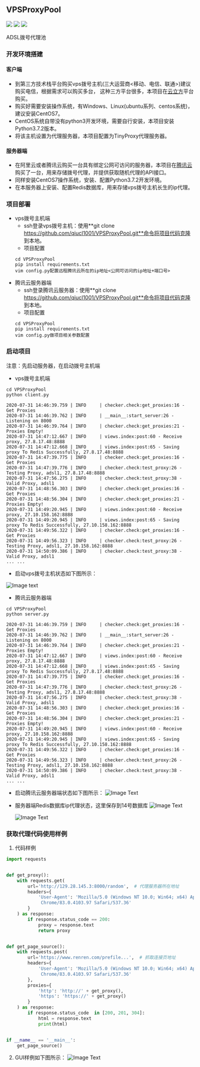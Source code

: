## VPSProxyPool
![](https://img.shields.io/badge/python-3.7%2B-brightgreen) 
![](https://img.shields.io/badge/reids-4.0.9%2B-brightgreen)
![](https://img.shields.io/badge/CentOS-7.6%2B-brightgreen)

ADSL拨号代理池

### 开发环境搭建

#### 客户端

* 到第三方技术栈平台购买vps拨号主机(三大运营商<移动、电信、联通>)建议购买电信，根据需求可以购买多台，
  这种三方平台很多，本项目在[云立方](https://www.yunlifang.cn/)平台购买。
* 购买好需要安装操作系统，有Windows、Linux(ubuntu系列、centos系统)，建议安装CentOS7。
* CentOS系统自带没有python3开发环境，需要自行安装，本项目安装Python3.7.2版本。
* 将该主机设置为代理服务器，本项目配置为TinyProxy代理服务器。

#### 服务器端

* 在阿里云或者腾讯云购买一台具有绑定公网可访问的服务器，本项目在[腾讯云](https://cloud.tencent.com/)
  购买了一台，用来存储拨号代理，并提供获取随机代理的API接口。
* 同样安装CentOS7操作系统，安装、配置Python3.7.2开发环境。
* 在本服务器上安装、配置Redis数据库，用来存储vps拨号主机长生的ip代理。

### 项目部署

* vps拨号主机端
    - ssh登录vps拨号主机：使用**git clone https://github.com/qiucl1001/VPSProxyPool.git**命令将项目代码克隆
    到本地。
    - 项目配置
    ```
    cd VPSProxyPool
    pip install requirements.txt
    vim config.py配置远程腾讯云所在的ip地址<公网可访问的ip地址+端口号>
    ```
* 腾讯云服务器端
    - ssh登录腾讯云服务器：使用**git clone https://github.com/qiucl1001/VPSProxyPool.git**命令将项目代码克隆
    到本地。
    - 项目配置
    ```
    cd VPSProxyPool
    pip install requirements.txt
    vim config.py做项目相关参数配置
    ```
### 启动项目
注意：先启动服务器，在启动拨号主机端

* vps拨号主机端
```
cd VPSProxyPool
python client.py

2020-07-31 14:46:39.759 | INFO     | checker.check:get_proxies:16 - Get Proxies
2020-07-31 14:46:39.762 | INFO     | __main__:start_server:26 - Listening on 8000
2020-07-31 14:46:39.764 | INFO     | checker.check:get_proxies:21 - Proxies Empty!
2020-07-31 14:47:12.667 | INFO     | views.index:post:60 - Receive proxy, 27.8.17.48:8888
2020-07-31 14:47:12.668 | INFO     | views.index:post:65 - Saving proxy To Redis Successfully, 27.8.17.48:8888
2020-07-31 14:47:39.775 | INFO     | checker.check:get_proxies:16 - Get Proxies
2020-07-31 14:47:39.776 | INFO     | checker.check:test_proxy:26 - Testing Proxy, adsl1, 27.8.17.48:8888
2020-07-31 14:47:56.275 | INFO     | checker.check:test_proxy:38 - Valid Proxy, adsl1
2020-07-31 14:48:56.303 | INFO     | checker.check:get_proxies:16 - Get Proxies
2020-07-31 14:48:56.304 | INFO     | checker.check:get_proxies:21 - Proxies Empty!
2020-07-31 14:49:20.945 | INFO     | views.index:post:60 - Receive proxy, 27.10.158.162:8888
2020-07-31 14:49:20.945 | INFO     | views.index:post:65 - Saving proxy To Redis Successfully, 27.10.158.162:8888
2020-07-31 14:49:56.322 | INFO     | checker.check:get_proxies:16 - Get Proxies
2020-07-31 14:49:56.323 | INFO     | checker.check:test_proxy:26 - Testing Proxy, adsl1, 27.10.158.162:8888
2020-07-31 14:50:09.386 | INFO     | checker.check:test_proxy:38 - Valid Proxy, adsl1
... ...

```
* 启动vps拨号主机状态如下图所示：

![Image text](https://raw.githubusercontent.com/qiucl1001/VPSProxyPool/master/images/vps%E6%8B%A8%E5%8F%B7%E7%AB%AF.png)

* 腾讯云服务器端
```
cd VPSProxyPool
python server.py

2020-07-31 14:46:39.759 | INFO     | checker.check:get_proxies:16 - Get Proxies
2020-07-31 14:46:39.762 | INFO     | __main__:start_server:26 - Listening on 8000
2020-07-31 14:46:39.764 | INFO     | checker.check:get_proxies:21 - Proxies Empty!
2020-07-31 14:47:12.667 | INFO     | views.index:post:60 - Receive proxy, 27.8.17.48:8888
2020-07-31 14:47:12.668 | INFO     | views.index:post:65 - Saving proxy To Redis Successfully, 27.8.17.48:8888
2020-07-31 14:47:39.775 | INFO     | checker.check:get_proxies:16 - Get Proxies
2020-07-31 14:47:39.776 | INFO     | checker.check:test_proxy:26 - Testing Proxy, adsl1, 27.8.17.48:8888
2020-07-31 14:47:56.275 | INFO     | checker.check:test_proxy:38 - Valid Proxy, adsl1
2020-07-31 14:48:56.303 | INFO     | checker.check:get_proxies:16 - Get Proxies
2020-07-31 14:48:56.304 | INFO     | checker.check:get_proxies:21 - Proxies Empty!
2020-07-31 14:49:20.945 | INFO     | views.index:post:60 - Receive proxy, 27.10.158.162:8888
2020-07-31 14:49:20.945 | INFO     | views.index:post:65 - Saving proxy To Redis Successfully, 27.10.158.162:8888
2020-07-31 14:49:56.322 | INFO     | checker.check:get_proxies:16 - Get Proxies
2020-07-31 14:49:56.323 | INFO     | checker.check:test_proxy:26 - Testing Proxy, adsl1, 27.10.158.162:8888
2020-07-31 14:50:09.386 | INFO     | checker.check:test_proxy:38 - Valid Proxy, adsl1
... ...

```
* 启动腾讯云服务器端状态如下图所示：
![Image Text](https://raw.githubusercontent.com/qiucl1001/VPSProxyPool/master/images/%E8%85%BE%E8%AE%AF%E4%BA%91%E6%9C%8D%E5%8A%A1%E5%99%A8%E7%AB%AF.png)

* 服务器端Redis数据库ip代理状态，这里保存到14号数据库
    ![Image Text](https://raw.githubusercontent.com/qiucl1001/VPSProxyPool/master/images/proxy1.png)
    
    ![Image Text](https://raw.githubusercontent.com/qiucl1001/VPSProxyPool/master/images/proxy2.png)

### 获取代理代码使用样例

1. 代码样例
```python
import requests


def get_proxy():
    with requests.get(
        url='http://129.28.145.3:8000/random',  # 代理服务器所在地址
        headers={
            'User-Agent': 'Mozilla/5.0 (Windows NT 10.0; Win64; x64) AppleWebKit/537.36 (KHTML, like Gecko) \
             Chrome/83.0.4103.97 Safari/537.36'
        }
    ) as response:
        if response.status_code == 200:
            proxy = response.text
            return proxy


def get_page_source():
    with requests.post(
        url='https://www.renren.com/prefile...',  # 抓取连接页地址
        headers={
            'User-Agent': 'Mozilla/5.0 (Windows NT 10.0; Win64; x64) AppleWebKit/537.36 (KHTML, like Gecko) \
             Chrome/83.0.4103.97 Safari/537.36'
        },
        proxies={
            'http': 'http://' + get_proxy(),
            'https': 'https://' + get_proxy()
        }
    ) as response:
        if response.status_code  in [200, 201, 304]:
            html = response.text
            print(html)


if __name__ == '__main__':
    get_page_source()

```
2. GUI样例如下图所示：
![Image Text](https://raw.githubusercontent.com/qiucl1001/VPSProxyPool/master/images/%E8%8E%B7%E5%8F%96ip%E4%BB%A3%E7%90%86.png)
